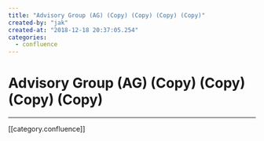 ```yaml
---
title: "Advisory Group (AG) (Copy) (Copy) (Copy) (Copy)"
created-by: "jak"
created-at: "2018-12-18 20:37:05.254"
categories:
  - confluence
---
```


# Advisory Group (AG) (Copy) (Copy) (Copy) (Copy)


---

[[category.confluence]]
